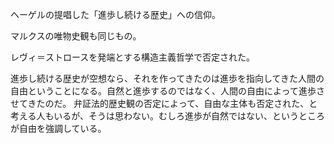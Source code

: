 ヘーゲルの提唱した「進歩し続ける歴史」への信仰。

マルクスの唯物史観も同じもの。

レヴィ＝ストロースを発端とする構造主義哲学で否定された。

進歩し続ける歴史が空想なら、それを作ってきたのは進歩を指向してきた人間の自由ということになる。自然と進歩するのではなく、人間の自由によって進歩させてきたのだ。
弁証法的歴史観の否定によって、自由な主体も否定された、と考える人もいるが、そうは思わない。むしろ進歩が自然ではない、というところが自由を強調している。
